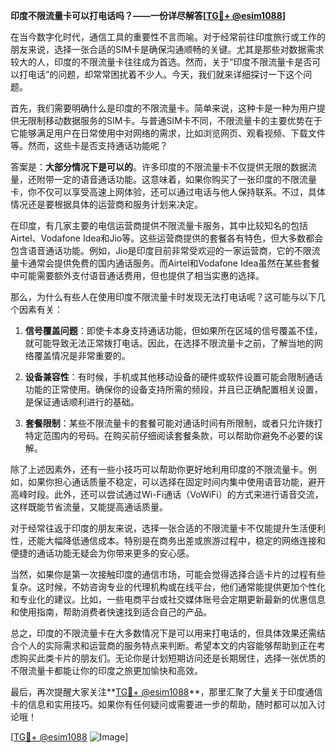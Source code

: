 **印度不限流量卡可以打电话吗？——一份详尽解答[[TG💪+ @esim1088](https://t.me/s/esim1088)]**

在当今数字化时代，通信工具的重要性不言而喻。对于经常前往印度旅行或工作的朋友来说，选择一张合适的SIM卡是确保沟通顺畅的关键。尤其是那些对数据需求较大的人，印度的不限流量卡往往成为首选。然而，关于“印度不限流量卡是否可以打电话”的问题，却常常困扰着不少人。今天，我们就来详细探讨一下这个问题。

首先，我们需要明确什么是印度的不限流量卡。简单来说，这种卡是一种为用户提供无限制移动数据服务的SIM卡。与普通SIM卡不同，不限流量卡的主要优势在于它能够满足用户在日常使用中对网络的需求，比如浏览网页、观看视频、下载文件等。然而，这些卡是否支持通话功能呢？

答案是：**大部分情况下是可以的**。许多印度的不限流量卡不仅提供无限的数据流量，还附带一定的语音通话功能。这意味着，如果你购买了一张印度的不限流量卡，你不仅可以享受高速上网体验，还可以通过电话与他人保持联系。不过，具体情况还是要根据具体的运营商和服务计划来决定。

在印度，有几家主要的电信运营商提供不限流量卡服务，其中比较知名的包括Airtel、Vodafone Idea和Jio等。这些运营商提供的套餐各有特色，但大多数都会包含语音通话功能。例如，Jio是印度目前非常受欢迎的一家运营商，它的不限流量卡通常会提供免费的国内通话服务。而Airtel和Vodafone Idea虽然在某些套餐中可能需要额外支付语音通话费用，但也提供了相当实惠的选择。

那么，为什么有些人在使用印度不限流量卡时发现无法打电话呢？这可能与以下几个因素有关：

1. **信号覆盖问题**：即使卡本身支持通话功能，但如果所在区域的信号覆盖不佳，就可能导致无法正常拨打电话。因此，在选择不限流量卡之前，了解当地的网络覆盖情况是非常重要的。

2. **设备兼容性**：有时候，手机或其他移动设备的硬件或软件设置可能会限制通话功能的正常使用。确保你的设备支持所需的频段，并且已正确配置相关设置，是保证通话顺利进行的基础。

3. **套餐限制**：某些不限流量卡的套餐可能对通话时间有所限制，或者只允许拨打特定范围内的号码。在购买前仔细阅读套餐条款，可以帮助你避免不必要的误解。

除了上述因素外，还有一些小技巧可以帮助你更好地利用印度的不限流量卡。例如，如果你担心通话质量不稳定，可以选择在固定时间内集中使用语音功能，避开高峰时段。此外，还可以尝试通过Wi-Fi通话（VoWiFi）的方式来进行语音交流，这样既能节省流量，又能提高通话质量。

对于经常往返于印度的朋友来说，选择一张合适的不限流量卡不仅能提升生活便利性，还能大幅降低通信成本。特别是在商务出差或旅游过程中，稳定的网络连接和便捷的通话功能无疑会为你带来更多的安心感。

当然，如果你是第一次接触印度的通信市场，可能会觉得选择合适卡片的过程有些复杂。这时候，不妨咨询专业的代理机构或在线平台，他们通常能提供更加个性化和专业化的建议。比如，一些电商平台或社交媒体账号会定期更新最新的优惠信息和使用指南，帮助消费者快速找到适合自己的产品。

总之，印度的不限流量卡在大多数情况下是可以用来打电话的，但具体效果还需结合个人的实际需求和运营商的服务特点来判断。希望本文的内容能够帮助到正在考虑购买此类卡片的朋友们。无论你是计划短期访问还是长期居住，选择一张优质的不限流量卡都能让你的印度之旅更加愉快和高效。

最后，再次提醒大家关注**[TG💪+ @esim1088](https://t.me/s/esim1088)**，那里汇聚了大量关于印度通信卡的信息和实用技巧。如果你有任何疑问或需要进一步的帮助，随时都可以加入讨论哦！

[[TG💪+ @esim1088](https://t.me/s/esim1088) ![Image](https://i.postimg.cc/4NQfJmqS/Snipaste-2025-05-13-00-14-12.png)]
